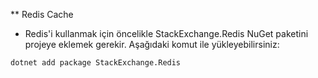 ** Redis Cache 
* Redis'i kullanmak için öncelikle StackExchange.Redis NuGet paketini projeye eklemek gerekir. Aşağıdaki komut ile yükleyebilirsiniz:
```razor
dotnet add package StackExchange.Redis

```




